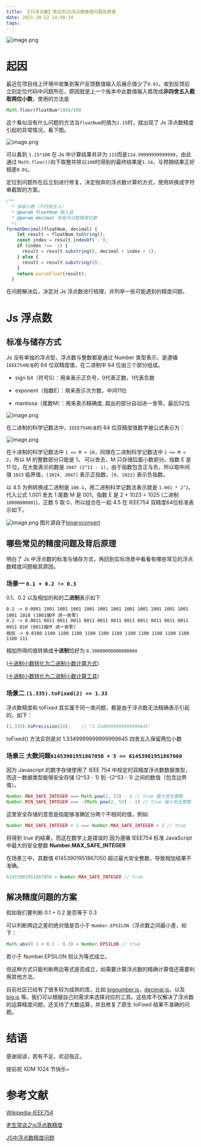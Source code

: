 ```yaml
---
title: 【JS浮点数】常见的JS浮点数精度问题及原理
date: 2021-10-22 14:50:34
tags:
---
```


![image.png](https://p9-juejin.byteimg.com/tos-cn-i-k3u1fbpfcp/70617c01fab34c4395d87f6eaefe162f~tplv-k3u1fbpfcp-zoom-crop-mark:1304:1304:1304:734.awebp?)

# 起因

最近在项目线上环境中收集到客户反馈数值输入后展示值少了`0.01`，收到反馈后立刻定位代码中问题所在，原因就是上一个版本中此数值输入框改成**非四舍五入截取两位小数**，使用的方法是

```js
Math.floor(floatNum*100)/100
```
这个看似没有什么问题的方法当`floatNum`的值为`1.15`时，就出现了 Js 浮点数精度引起的异常情况，看下图。


![image.png](https://p6-juejin.byteimg.com/tos-cn-i-k3u1fbpfcp/28fdee9d86554714b5c43a575408c223~tplv-k3u1fbpfcp-watermark.image?)

可以看到 `1.15*100` 在 Js 中计算结果并非为 `115`而是`114.99999999999999`，由此通过 `Math.floor()`向下取整并除以`100`时得到的最终结果是`1.14`，与预期结果正好相差`0.01`。

定位到问题所在后立刻进行修复，决定抛弃的浮点数计算的方式，使用转换成字符串截取的方案。


```js
/**
  * 保留小数（不四舍五入）
  * @param floatNum 输入值
  * @param decimal 保留浮点数精度位数
  */
formatDecimal(floatNum, decimal) {
    let result = floatNum.toString();
    const index = result.indexOf('.');
    if (index !== -1) {
      result = result.substring(0, decimal + index + 1);
    } else {
      result = result.substring(0);
    }
    return parseFloat(result);
  }
```

在问题解决后，决定对 Js 浮点数进行梳理，并列举一些可能遇到的精度问题。

# Js 浮点数

## 标准与储存方式
Js 没有单独的浮点型，浮点数与整数都是通过 Number 类型表示，是遵循 `IEEE754标准`的 64 位双精度值，在二进制中 64 位由三个部分组成。

* sign bit（符号S）：用来表示正负号，0代表正数，1代表负数

* exponent（指数E）：用来表示次方数，中间11位

* mantissa（尾数M）：用来表示精确度, 超出的部分自动进一舍零，最后52位

![image.png](https://p9-juejin.byteimg.com/tos-cn-i-k3u1fbpfcp/103ee6a0c5e6471fbdb84c4b0b025b9f~tplv-k3u1fbpfcp-watermark.image?)

在二进制的科学记数法中，`IEEE754标准`的 64 位双精度值数字被公式表示为：

![image.png](https://p3-juejin.byteimg.com/tos-cn-i-k3u1fbpfcp/9c096c0960fd4259a7b281d42af8d29f~tplv-k3u1fbpfcp-watermark.image?)


在十进制的科学记数法中 `1 <= M < 10`，同理在二进制科学记数法中 `1 <= M < 2`，所以 M 的整数部分只能是 1， 可以舍去，M 只存储后面小数部分。指数 E 是 11 位，在大能表示的数是 `2047 (2^11 - 1)`，由于指数包含正与负，所以取中间值 `1023` 临界值，`[1024, 2047]` 表示正指数，`[0, 1022]` 表示负指数。

以 4.5 为例转换成二进制是 `100.1`，用二进制科学记数法表示就是 `1.001 * 2^2`。 代入公式 1.001 舍去 1 尾数 M 是 001，指数 E 是 2 + 1023 = 1025 (二进制 `10000000001`)，正数 S 取 0，所以组合在一起 4.5 在 IEEE754 双精度64位标准表示如下。

![image.png](https://p3-juejin.byteimg.com/tos-cn-i-k3u1fbpfcp/14003a64d4d74d599354d69acd1e45d0~tplv-k3u1fbpfcp-watermark.image?)
图片源自于[binaryconvert](http://www.binaryconvert.com/result_double.html?decimal=052046053)


## 哪些常见的精度问题及背后原理

明白了 Js 中浮点数的标准与储存方式，再回到实际场景中看看有哪些常见的浮点数精度问题极其原因。

###  场景一  `0.1 + 0.2 != 0.3`

0.1、0.2 以及相加的和的**二进制**表示如下 

```
0.1 -> 0.0001 1001 1001 1001 1001 1001 1001 1001 1001 1001 1001 1001 1001 1010 (1001循环 进一舍零)
0.2 -> 0.0011 0011 0011 0011 0011 0011 0011 0011 0011 0011 0011 0011 0011 010 (0011循环 进一舍零)
相加 -> 0.0100 1100 1100 1100 1100 1100 1100 1100 1100 1100 1100 1100 1100 111
```

相加所得的值转换成**十进制**恰好为 `0.30000000000000004`

([十进制小数转化为二进制小数计算方式](https://www.runoob.com/w3cnote/decimal-decimals-are-converted-to-binary-fractions.html))

([十进制小数转化为二进制小数计算工具](https://www.sojson.com/hexconvert.html))



### 场景二 `(1.335).toFixed(2) == 1.33`

浮点数精度和 toFixed 其实属于同一类问题，都是由于浮点数无法精确表示引起的，如下：

```js
(1.335).toPrecision(20);    // "1.3349999999999999645"
```

toFixed() 方法实则是对 1.3349999999999999645 四舍五入保留两位小数


### 场景三 大数问题`61453901951867050 + 5 == 61453901951867060`

因为 Javascript 的数字存储使用了 IEEE 754 中规定的双精度浮点数数据类型，而这一数据类型能够安全存储 (2^53 - 1) 到 -(2^53 - 1) 之间的数值（包含边界值）。

```js
Number.MAX_SAFE_INTEGER === Math.pow(2, 53) - 1 // true 最大安全整数
Number.MIN_SAFE_INTEGER === -(Math.pow(2, 53) - 1) // true 最小安全整数
```
 
这里安全存储的意思是指能够准确区分两个不相同的值，例如:
```js
Number.MAX_SAFE_INTEGER + 1 === Number.MAX_SAFE_INTEGER + 2 // true
```
将得到 true 的结果，而这在数学上是错误的
因为遵循 IEEE754 标准 JavaScript 中最大的安全整数 **Number.MAX_SAFE_INTEGER**

在场景三中，其数值 61453901951867050 超过最大安全整数，导致相加结果不准确。 
```js
61453901951867050 > Number.MAX_SAFE_INTEGER // true
```


## 解决精度问题的方案

假如我们要判断 0.1 + 0.2 是否等于 0.3

可以判断两边之差的绝对值是否小于 `Number.EPSILON`（浮点数之间最小差，如下：
```js
Math.abs(0.1 + 0.2 - 0.3) < Number.EPSILON // true
```
若小于  Number.EPSILON 则认为等式成立。

但这种方式只能判断两边等式是否成立，如需要计算浮点数的精确计算值还需要利用其他方法。


目前社区已经有了很多较为成熟的库，比如 [bignumber.js](https://github.com/MikeMcl/bignumber.js)，[decimal.js](https://github.com/MikeMcl/decimal.js)，以及 [big.js](https://github.com/MikeMcl/big.js) 等。我们可以根据自己的需求来选择对应的工具。这些库不仅解决了浮点数的运算精度问题，还支持了大数运算，并且修复了原生 toFixed 结果不准确的问题。


# 结语

感谢阅读，若有不足，欢迎指正。  

提前祝 XDM 1024 节快乐~


# 参考文献

[Wikipedia-IEEE754](https://zh.wikipedia.org/wiki/IEEE_754)

[老生常谈之js浮点数精度](https://zhuanlan.zhihu.com/p/73699947)

[JS中浮点数精度问题](https://juejin.cn/post/6844903572979597319)




